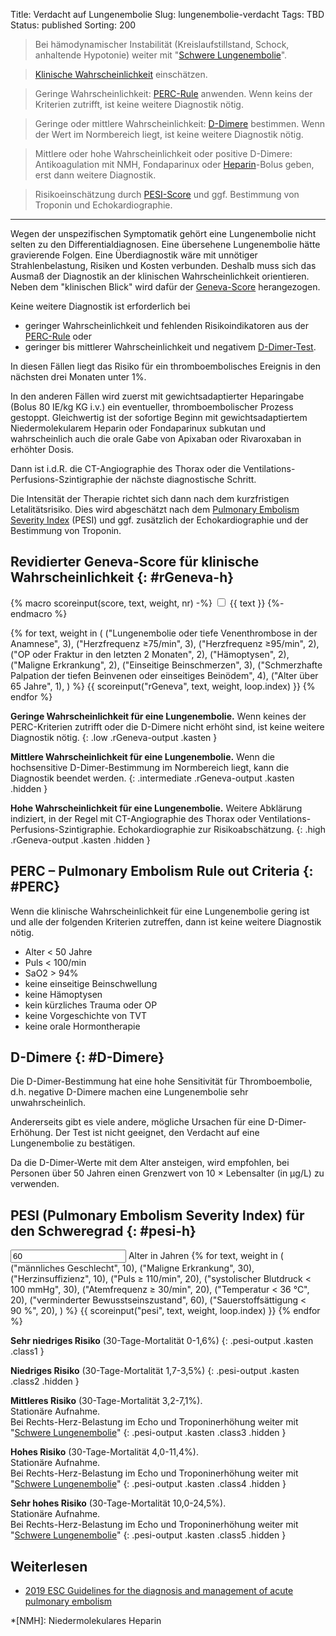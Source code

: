 Title: Verdacht auf Lungenembolie
Slug: lungenembolie-verdacht
Tags: TBD
Status: published
Sorting: 200

> Bei hämodynamischer Instabilität (Kreislaufstillstand, Schock, anhaltende Hypotonie) weiter mit "[Schwere Lungenembolie](schwere-lungenembolie)".

> [Klinische Wahrscheinlichkeit](#rGeneva-h) einschätzen.

> Geringe Wahrscheinlichkeit: [PERC-Rule](#PERC) anwenden. Wenn keins der Kriterien zutrifft, ist keine weitere Diagnostik nötig.

> Geringe oder mittlere Wahrscheinlichkeit: [D-Dimere](#D-Dimere) bestimmen. Wenn der Wert im Normbereich liegt, ist keine weitere Diagnostik nötig.

> Mittlere oder hohe Wahrscheinlichkeit oder positive D-Dimere: Antikoagulation mit NMH, Fondaparinux oder [Heparin](heparin)-Bolus geben, erst dann weitere Diagnostik.

> Risikoeinschätzung durch [PESI-Score](#pesi-h) und ggf. Bestimmung von Troponin und Echokardiographie.

---
Wegen der unspezifischen Symptomatik gehört eine Lungenembolie nicht selten zu den Differentialdiagnosen. Eine übersehene Lungenembolie hätte gravierende Folgen. Eine Überdiagnostik wäre mit unnötiger Strahlenbelastung, Risiken und Kosten verbunden. Deshalb muss sich das Ausmaß der Diagnostik an der klinischen Wahrscheinlichkeit orientieren. Neben dem "klinischen Blick" wird dafür der [Geneva-Score](#rGeneva-h) herangezogen.

Keine weitere Diagnostik ist erforderlich bei

- geringer Wahrscheinlichkeit und fehlenden Risikoindikatoren aus der [PERC-Rule](#PERC) oder
- geringer bis mittlerer Wahrscheinlichkeit und negativem [D-Dimer-Test](#D-Dimere).

In diesen Fällen liegt das Risiko für ein thromboembolisches Ereignis in den nächsten drei Monaten unter 1%.

In den anderen Fällen wird zuerst mit gewichtsadaptierter Heparingabe (Bolus 80 IE/kg KG i.v.) ein eventueller, thromboembolischer Prozess gestoppt. Gleichwertig ist der sofortige Beginn mit gewichtsadaptiertem Niedermolekularem Heparin oder Fondaparinux subkutan und wahrscheinlich auch die orale Gabe von Apixaban oder Rivaroxaban in erhöhter Dosis.

Dann ist i.d.R. die CT-Angiographie des Thorax oder die Ventilations-Perfusions-Szintigraphie der nächste diagnostische Schritt.

Die Intensität der Therapie richtet sich dann nach dem kurzfristigen Letalitätsrisiko. Dies wird abgeschätzt nach dem [Pulmonary Embolism Severity Index](#pesi-h) (PESI) und ggf. zusätzlich der Echokardiographie und der Bestimmung von Troponin.

## Revidierter Geneva-Score für klinische Wahrscheinlichkeit {: #rGeneva-h}

{% macro scoreinput(score, text, weight, nr) -%}
    <label for="{{ score }}{{ nr }}" class="block ">
        <input
            type="checkbox" id="{{ score }}{{ nr }}"
            class="scoreinput"
            data-weight="{{ weight }}" data-score="{{ score }}">
        {{ text }}
    </label>
{%- endmacro %}

<div id="rGeneva">
{% for text, weight in (
    ("Lungenembolie oder tiefe Venenthrombose in der Anamnese", 3),
    ("Herzfrequenz ≥75/min", 3),
    ("Herzfrequenz ≥95/min", 2),
    ("OP oder Fraktur in den letzten 2 Monaten", 2),
    ("Hämoptysen", 2),
    ("Maligne Erkrankung", 2),
    ("Einseitige Beinschmerzen", 3),
    ("Schmerzhafte Palpation der tiefen Beinvenen oder einseitiges Beinödem", 4),
    ("Alter über 65 Jahre", 1),
) %}
    {{ scoreinput("rGeneva", text, weight, loop.index) }}
{% endfor %}
</div>

**Geringe Wahrscheinlichkeit für eine Lungenembolie.**
Wenn keines der PERC-Kriterien zutrifft oder die D-Dimere nicht erhöht sind, ist keine weitere Diagnostik nötig.
{: .low .rGeneva-output .kasten  }

**Mittlere Wahrscheinlichkeit für eine Lungenembolie.**
Wenn die hochsensitive D-Dimer-Bestimmung im Normbereich liegt, kann die Diagnostik beendet werden.
{: .intermediate .rGeneva-output .kasten .hidden }

**Hohe Wahrscheinlichkeit für eine Lungenembolie.**
Weitere Abklärung indiziert, in der Regel mit CT-Angiographie des Thorax oder Ventilations-Perfusions-Szintigraphie. Echokardiographie zur Risikoabschätzung.
{: .high .rGeneva-output .kasten .hidden }

## PERC – Pulmonary Embolism Rule out Criteria {: #PERC}

Wenn die klinische Wahrscheinlichkeit für eine Lungenembolie gering ist und alle der folgenden Kriterien zutreffen, dann ist keine weitere Diagnostik nötig.

- Alter < 50 Jahre
- Puls < 100/min
- SaO2 > 94%
- keine einseitige Beinschwellung
- keine Hämoptysen
- kein kürzliches Trauma oder OP
- keine Vorgeschichte von TVT
- keine orale Hormontherapie

## D-Dimere {: #D-Dimere}

Die D-Dimer-Bestimmung hat eine hohe Sensitivität für Thromboembolie, d.h. negative D-Dimere machen eine Lungenembolie sehr unwahrscheinlich.

Andererseits gibt es viele andere, mögliche Ursachen für eine D-Dimer-Erhöhung. Der Test ist nicht geeignet, den Verdacht auf eine Lungenembolie zu bestätigen.

Da die D-Dimer-Werte mit dem Alter ansteigen, wird empfohlen, bei Personen über 50 Jahren einen Grenzwert von 10&nbsp;&times; Lebensalter (in µg/L) zu verwenden.

## PESI (Pulmonary Embolism Severity Index) für den Schweregrad {: #pesi-h}

<div id="pesi">
    <label for="pesi0" class="block">
        <input type="number" id="pesi0" data-score="pesi"
            class="scoreinput w-14" value="60">
        Alter in Jahren
    </label>
{% for text, weight in (
    ("männliches Geschlecht", 10),
    ("Maligne Erkrankung", 30),
    ("Herzinsuffizienz", 10),
    ("Puls ≥ 110/min", 20),
    ("systolischer Blutdruck < 100&nbsp;mmHg", 30),
    ("Atemfrequenz ≥ 30/min", 20),
    ("Temperatur < 36 °C", 20),
    ("verminderter Bewusstseinszustand", 60),
    ("Sauerstoffsättigung < 90 %", 20),
) %}
    {{ scoreinput("pesi", text, weight, loop.index) }}
{% endfor %}
</div>

**Sehr niedriges Risiko** (30-Tage-Mortalität 0-1,6%)
{: .pesi-output .kasten .class1 }

**Niedriges Risiko** (30-Tage-Mortalität 1,7-3,5%)
{: .pesi-output .kasten .class2 .hidden }

**Mittleres Risiko** (30-Tage-Mortalität 3,2-7,1%).<br>
Stationäre Aufnahme.<br>
Bei Rechts-Herz-Belastung im Echo und Troponinerhöhung weiter mit "<a href="schwere-lungenembolie">Schwere Lungenembolie</a>"
{: .pesi-output .kasten .class3 .hidden }

**Hohes Risiko** (30-Tage-Mortalität 4,0-11,4%). <br>
Stationäre Aufnahme. <br>
Bei Rechts-Herz-Belastung im Echo und Troponinerhöhung weiter mit "<a href="schwere-lungenembolie">Schwere Lungenembolie</a>"
{: .pesi-output .kasten .class4 .hidden }

**Sehr hohes Risiko** (30-Tage-Mortalität 10,0-24,5%). <br>
Stationäre Aufnahme. <br>
Bei Rechts-Herz-Belastung im Echo und Troponinerhöhung weiter mit "<a href="schwere-lungenembolie">Schwere Lungenembolie</a>"
{: .pesi-output .kasten .class5 .hidden }

## Weiterlesen

- [2019 ESC Guidelines for the diagnosis and management of acute pulmonary embolism](https://academic.oup.com/eurheartj/article/41/4/543/5556136)

*[NMH]: Niedermolekulares Heparin

<script src="/theme/js/lae1.js"></script>
